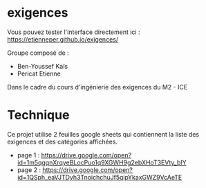 # exigences

Vous pouvez tester l'interface directement ici : https://etienneper.github.io/exigences/

Groupe composé de : 

- Ben-Youssef Kaïs
- Pericat Etienne

Dans le cadre du cours d'ingénierie des exigences du M2 - ICE

# Technique
Ce projet utilise 2 feuilles google sheets qui contiennent la liste des exigences et des catégories affichées. 

- page 1 : https://drive.google.com/open?id=1m5qgqnXrqyeBLocPuo1q9XGWH9g2ebXHoT3EVty_bIY
- page 2 : https://drive.google.com/open?id=1QSph_eaVJTDyh3TnoichchuJf5qipYkaxGWZ9VcAeTE
